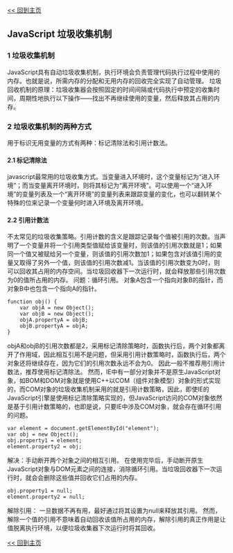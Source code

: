 [<< 回到主页](http://suzy1993.github.io/misszy/)

## JavaScript 垃圾收集机制

### 1 垃圾收集机制
JavaScript具有自动垃圾收集机制，执行环境会负责管理代码执行过程中使用的内存。也就是说，所需内存的分配和无用内存的回收完全实现了自动管理。
垃圾回收机制的原理：垃圾收集器会按照固定的时间间隔或代码执行中预定的收集时间，周期性地执行以下操作——找出不再继续使用的变量，然后释放其占用的内存。

### 2 垃圾收集机制的两种方式
用于标识无用变量的方式有两种：标记清除法和引用计数法。
#### 2.1 标记清除法
javascript最常用的垃圾收集方式。当变量进入环境时，这个变量标记为“进入环境”；而当变量离开环境时，则将其标记为“离开环境”。可以使用一个“进入环境”的变量列表及一个“离开环境”的变量列表来跟踪变量的变化，也可以翻转某个特殊的位来记录一个变量何时进入环境及离开环境。

#### 2.2 引用计数法
不太常见的垃圾收集策略。引用计数的含义是跟踪记录每个值被引用的次数。当声明了一个变量并将一个引用类型值赋给该变量时，则该值的引用次数就是1；如果同一个值又被赋给另一个变量，则该值的引用次数加1；如果包含对该值引用的变量又取得了另外一个值，则该值的引用次数减1。当该值的引用次数变为0时，则可以回收其占用的内存空间。当垃圾回收器下一次运行时，就会释放那些引用次数为0的值所占用的内存。
问题：循环引用。
对象A包含一个指向对象B的指针，而对象B中也包含一个指向A的指针。
```
function obj() {
    var objA = new Object();
    var objB = new Object();
    objA.propertyA = objB;
    objB.propertyA = objA;
}
```
objA和objB的引用次数都是2，采用标记清除策略时，函数执行后，两个对象都离开了作用域，因此相互引用不是问题，但采用引用计数策略时，函数执行后，两个对象还将继续存在，因为它们的引用次数永远不会为0。
因此一般不推荐用引用计数法，推荐使用标记清除法。
然而，IE中有一部分对象并不是原生JavaScript对象，如BOM和DOM对象就是使用C++以COM（组件对象模型）对象的形式实现的，而COM对象的垃圾收集机制采用的就是引用计数策略，因此，即使IE的JavaScript引擎是使用标记清除策略实现的，但JavaScript访问的COM对象依然是基于引用计数策略的，也即是说，只要IE中涉及COM对象，就会存在循环引用的问题。
```
var element = document.getElementById("element");
var obj = new Object();
obj.property1 = element;
element.property2 = obj;
```
解决：手动断开两个对象之间的相互引用。
在使用完毕后，手动断开原生JavaScript对象与DOM元素之间的连接，消除循环引用。当垃圾回收器下一次运行时，就会会删除这些值并回收它们占用的内存。
```
obj.property1 = null;
element.property2 = null;
```
解除引用：
一旦数据不再有用，最好通过将其设置为null来释放其引用。
然而，解除一个值的引用不意味着自动回收该值所占用的内存，解除引用的真正作用是让值脱离执行环境，以便垃圾收集器下次运行时将其回收。

[<< 回到主页](http://suzy1993.github.io/misszy/)
